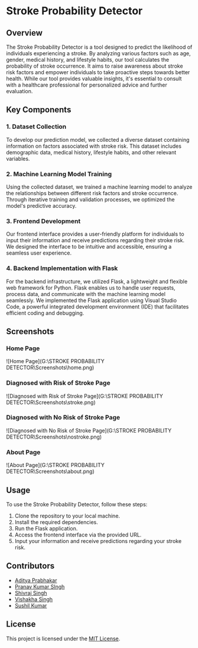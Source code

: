 # Stroke Probability Detector

## Overview

The Stroke Probability Detector is a tool designed to predict the likelihood of individuals experiencing a stroke. By analyzing various factors such as age, gender, medical history, and lifestyle habits, our tool calculates the probability of stroke occurrence. It aims to raise awareness about stroke risk factors and empower individuals to take proactive steps towards better health. While our tool provides valuable insights, it's essential to consult with a healthcare professional for personalized advice and further evaluation.

## Key Components

### 1. Dataset Collection

To develop our prediction model, we collected a diverse dataset containing information on factors associated with stroke risk. This dataset includes demographic data, medical history, lifestyle habits, and other relevant variables.

### 2. Machine Learning Model Training

Using the collected dataset, we trained a machine learning model to analyze the relationships between different risk factors and stroke occurrence. Through iterative training and validation processes, we optimized the model's predictive accuracy.

### 3. Frontend Development

Our frontend interface provides a user-friendly platform for individuals to input their information and receive predictions regarding their stroke risk. We designed the interface to be intuitive and accessible, ensuring a seamless user experience.

### 4. Backend Implementation with Flask

For the backend infrastructure, we utilized Flask, a lightweight and flexible web framework for Python. Flask enables us to handle user requests, process data, and communicate with the machine learning model seamlessly. We implemented the Flask application using Visual Studio Code, a powerful integrated development environment (IDE) that facilitates efficient coding and debugging.

## Screenshots

### Home Page
![Home Page](G:\STROKE PROBABILITY DETECTOR\Screenshots\home.png)

### Diagnosed with Risk of Stroke Page
![Diagnosed with Risk of Stroke Page](G:\STROKE PROBABILITY DETECTOR\Screenshots\stroke.png)

### Diagnosed with No Risk of Stroke Page
![Diagnosed with No Risk of Stroke Page](G:\STROKE PROBABILITY DETECTOR\Screenshots\nostroke.png)

### About Page
![About Page](G:\STROKE PROBABILITY DETECTOR\Screenshots\about.png)

## Usage

To use the Stroke Probability Detector, follow these steps:

1. Clone the repository to your local machine.
2. Install the required dependencies.
3. Run the Flask application.
4. Access the frontend interface via the provided URL.
5. Input your information and receive predictions regarding your stroke risk.

## Contributors

- [Aditya Prabhakar](https://github.com/Adit-Prabhakar)
- [Pranav Kumar SIngh](https://github.com/PranavKrSingh)
- [Shivraj Singh](https://github.com/SHIVRAJ420)
- [Vishakha Singh](https://github.com/vishakhas13)
- [Sushil Kumar](https://github.com/contributor2)

## License

This project is licensed under the [MIT License](LICENSE).
